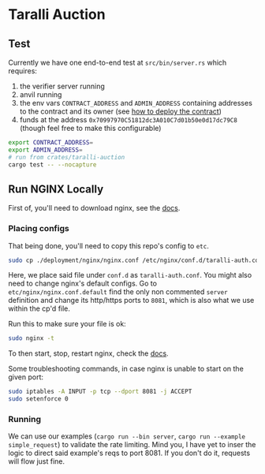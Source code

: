 # Taralli Auction

## Test

Currently we have one end-to-end test at `src/bin/server.rs` which requires:
1. the verifier server running
2. anvil running
3. the env vars `CONTRACT_ADDRESS` and `ADMIN_ADDRESS` containing addresses to the contract and its owner (see [how to deploy the contract](../taralli-ledger-client/contracts/README.md#deploy))
4. funds at the address `0x70997970C51812dc3A010C7d01b50e0d17dc79C8` (though feel free to make this configurable)

```bash
export CONTRACT_ADDRESS=
export ADMIN_ADDRESS=
# run from crates/taralli-auction
cargo test -- --nocapture
```

## Run NGINX Locally
First of, you'll need to download nginx, see the [docs](https://docs.nginx.com/nginx/admin-guide/installing-nginx/installing-nginx-open-source/).

### Placing configs
That being done, you'll need to copy this repo's config to `etc`.

```bash
sudo cp ./deployment/nginx/nginx.conf /etc/nginx/conf.d/taralli-auth.conf
```

Here, we place said file under `conf.d` as `taralli-auth.conf`. You might also need to change nginx's default configs. Go to `etc/nginx/nginx.conf.default` find the only non commented `server` definition and change its http/https ports to `8081`, which is also what we use within the cp'd file.

Run this to make sure your file is ok:

```bash
sudo nginx -t
```

To then start, stop, restart nginx, check the [docs](https://linuxize.com/post/start-stop-restart-nginx/).

Some troubleshooting commands, in case nginx is unable to start on the given port:
```bash
sudo iptables -A INPUT -p tcp --dport 8081 -j ACCEPT
sudo setenforce 0
```

### Running
We can use our examples (`cargo run --bin server`, `cargo run --example simple_request`) to validate the rate limiting. Mind you, I have yet to inser the logic to direct said example's reqs to port 8081. If you don't do it, requests will flow just fine.
